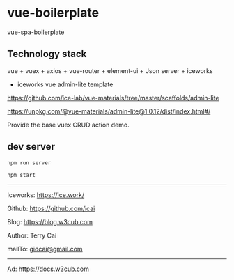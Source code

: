 # vue-boilerplate

vue-spa-boilerplate

## Technology stack

vue + vuex + axios + vue-router + element-ui + Json server + iceworks


- iceworks vue admin-lite template

https://github.com/ice-lab/vue-materials/tree/master/scaffolds/admin-lite

https://unpkg.com/@vue-materials/admin-lite@1.0.12/dist/index.html#/



Provide the base vuex CRUD action demo.
 

## dev server

```sh
npm run server

npm start
```





---


Iceworks:  https://ice.work/

Github: https://github.com/icai

Blog: https://blog.w3cub.com


Author: Terry Cai

mailTo: gidcai@gmail.com

---

Ad: https://docs.w3cub.com

